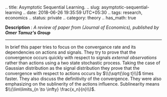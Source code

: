 .. title: Asymptotic Sequential Learning.
.. slug: asymptotic-sequential-learning
.. date: 2018-06-26 19:35:59 UTC+05:30
.. tags: research, economics
.. status: private
.. category: theory
.. has_math: true

**Description** : _A review of paper from (Journal of Economics), published by ***Omer Tamuz's Group***_

***
<!-- TEASER_END -->

In brief this paper tries to focus on the convergance rate and its dependencies on actions and signals. They try to prove that the convergence occurs quickly with respect to signals *external observations* rather than actions using a two state stochastic process. Taking the case of Gaussian distribution as the signal distribution they prove that the convergence with respect to actions occurs by $\\(\sqrt{\log t}\\)$ times faster. They also discuss the definitivity of the convergence. 
They were also emphasizing on the sublinerity of the actions influence. Sublinearity means $\\(\lim\limits_{n \to \infty} \frac{x_n}{n}\\)$.

<h1><a href="http://tamuz.caltech.edu/papers/cascades.pdf"><i class="far fa-file-pdf"></i></a></h1>

